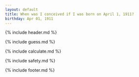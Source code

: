 ```yaml
---
layout: default
title: When was I conceived if I was born on April 1, 1911?
birthday: Apr 01, 1911
---
```


{% include header.md %}

{% include guess.md %}

{% include calculate.md %}

{% include safety.md %}

{% include footer.md %}



